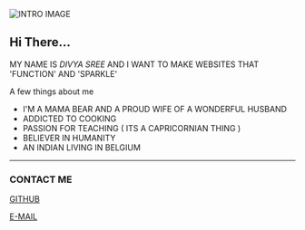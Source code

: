 ![INTRO IMAGE](https://images.pexels.com/photos/1044990/pexels-photo-1044990.jpeg?crop=entropy&cs=srgb&dl=pexels-steve-johnson-1044990.jpg&fit=crop&fm=jpg&h=403&w=1280)
## Hi There...
MY NAME IS _DIVYA SREE_ AND I WANT TO MAKE WEBSITES THAT 'FUNCTION' AND 'SPARKLE'


A few things about me
 
 - I'M A MAMA BEAR AND A PROUD WIFE OF A WONDERFUL HUSBAND
 - ADDICTED TO COOKING
 - PASSION FOR TEACHING ( ITS A CAPRICORNIAN THING )
 - BELIEVER IN HUMANITY
- AN INDIAN LIVING IN BELGIUM

----

### CONTACT ME    


[GITHUB](https://github.com/DIVYASREE345)

[E-MAIL](mailto:divya220sree@gmail.com)